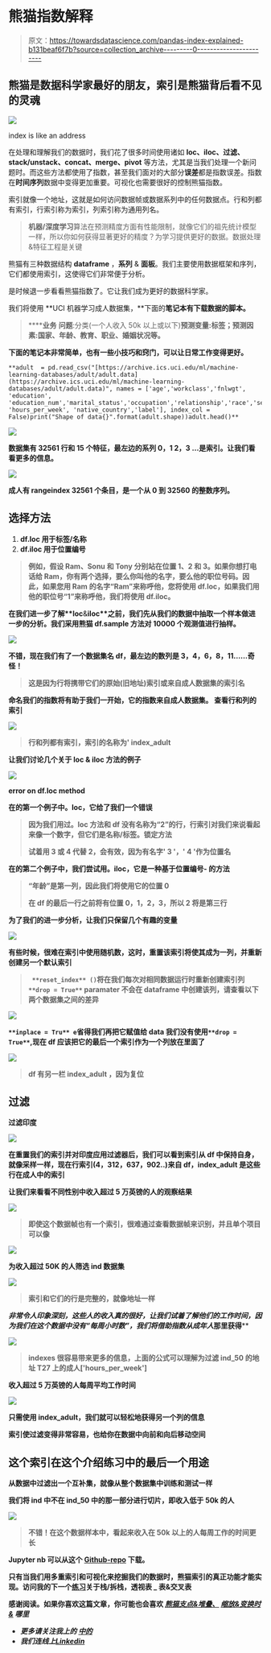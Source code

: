 # 熊猫指数解释

> 原文：<https://towardsdatascience.com/pandas-index-explained-b131beaf6f7b?source=collection_archive---------0----------------------->

## 熊猫是数据科学家最好的朋友，索引是熊猫背后看不见的灵魂

![](img/b5485bf9b8b3bf6300a9d2cfc183bd8d.png)

index is like an address

在处理和理解我们的数据时，我们花了很多时间使用诸如 **loc、iloc、过滤、stack/unstack、concat、merge、pivot** 等方法，尤其是当我们处理一个新问题时。而这些方法都使用了指数，甚至我们面对的大部分**误差**都是指数误差。指数在**时间序列**数据中变得更加重要。可视化也需要很好的控制熊猫指数。

索引就像一个地址，这就是如何访问数据帧或数据系列中的任何数据点。行和列都有索引，行索引称为索引，列索引称为通用列名。

> **机器/深度学习**算法在预测精度方面有性能限制，就像它们的祖先统计模型一样，所以你如何获得显著更好的精度？为学习提供更好的数据。数据处理&特征工程是关键

熊猫有三种数据结构 **dataframe** ，**系列** & **面板**。我们主要使用数据框架和序列，它们都使用索引，这使得它们非常便于分析。

是时候退一步看看熊猫指数了。它让我们成为更好的数据科学家。

我们将使用 **UCI 机器学习成人数据集，**下面的****笔记本有下载数据的脚本。****

> ******业务** **问题**:分类(一个人收入 50k 以上或以下)**预测变量:**标签；预测因素:国家、年龄、教育、职业、婚姻状况等。****

****下面的笔记本非常简单，也有一些小技巧和窍门，可以让日常工作变得更好。****

```
**adult  = pd.read_csv("[https://archive.ics.uci.edu/ml/machine-    learning-databases/adult/adult.data](https://archive.ics.uci.edu/ml/machine-learning-databases/adult/adult.data)", names = ['age','workclass','fnlwgt', 'education',    'education_num','marital_status','occupation','relationship','race','sex','capital_gain','capital_loss', 'hours_per_week', 'native_country','label'], index_col = False)print("Shape of data{}".format(adult.shape))adult.head()**
```

****![](img/1aa5d1f192c6465f8b32fef94b2cbc3f.png)****

****数据集有 32561 行和 15 个特征，最左边的系列 0，1 2，3 …是索引。让我们看看更多的信息。****

****![](img/9662d2d57ee32f347f3f26b4cc09f56f.png)****

****成人有 rangeindex 32561 个条目，是一个从 0 到 32560 的整数序列。****

## ****选择方法****

1.  ****df.loc 用于标签/名称****
2.  ****df.iloc 用于位置编号****

> ****例如，假设 Ram、Sonu 和 Tony 分别站在位置 1、2 和 3。如果你想打电话给 Ram，你有两个选择，要么你叫他的名字，要么他的职位号码。因此，如果您用 Ram 的名字“Ram”来称呼他，您将使用 df.loc，如果我们用他的职位号“1”来称呼他，我们将使用 df.iloc。****

****在我们进一步了解**loc****&****iloc**之前，我们先从我们的数据中抽取一个样本做进一步的分析。我们采用熊猫 df.sample 方法对 10000 个观测值进行抽样。****

****![](img/bbd7e2369b0fc38761eaa901f1468826.png)****

****不错，现在我们有了一个数据集名 df，最左边的数列是 3，4，6，8，11……奇怪！****

> ****这是因为行将携带它们的原始(旧地址)索引或来自成人数据集的索引名****

****命名我们的指数将有助于我们一开始，它的指数来自成人数据集。
查看行和列的索引****

****![](img/ce2ffb8e7b0abd514f8ac9b63b18ffed.png)****

> ****行和列都有索引，索引的名称为' **index_adult******

****让我们讨论几个关于 **loc & iloc** 方法的例子****

****![](img/b1a023e48a5d132a57c602ce838363eb.png)****

****error on df.loc method****

****在**的第一个例子**中。loc，它给了我们一个错误****

> ****因为我们用过。loc 方法和 df 没有名称为“2”的行，行索引对我们来说看起来像一个数字，但它们是名称/标签。锁定方法****
> 
> ****试着用 3 或 4 代替 2，会有效，因为有名字' 3 '，' 4 '作为**位置名******

****在**的第二个例子**中，我们尝试用。iloc，它是一种基于**位置编号-** 的方法****

> ****“年龄”是第一列，因此我们将使用它的位置 0****
> 
> ****在 df 的最后一行之前将有位置 0，1，2，3，所以 2 将是第三行****

****为了我们的进一步分析，让我们只保留几个有趣的变量****

****![](img/abd15a9b33b48dcca02f8eb7c6cf2695.png)****

****有些时候，很难在索引中使用随机数，这时，重置该索引将使其成为一列，并重新创建另一个默认索引****

> ****` **reset_index** ()`将在我们每次对相同数据运行时重新创建索引列
> `**drop = True**` paramater 不会在 dataframe 中创建该列，请查看以下两个数据集之间的差异****

****![](img/a7e212c0a5447b09b9ca8ee8f8a20fca.png)****

****` **inplace = Tru** e `省得我们再把它赋值给 data
我们没有使用` **drop = True** `,现在 df 应该把它的最后一个索引作为一个列放在里面了****

****![](img/426a6e2c4b7493595f70d77cb8a955b1.png)****

> ****df 有另一栏 **index_adult** ，因为复位****

## ****过滤****

****过滤印度****

****![](img/7e1ca490da3e7cf712cb7c3c50ca1291.png)****

****在重置我们的索引并对印度应用过滤器后，我们可以看到索引从 df 中保持自身，就像采样一样，现在行索引(4，312，637，902..)来自 df，index_adult 是这些行在成人中的索引****

****让我们来看看不同性别中收入超过 5 万英镑的人的观察结果****

****![](img/0ddeb6b72f5bf0b6d177d28b7d1dfdbf.png)****

> ****即使这个数据帧也有一个索引，很难通过查看数据帧来识别，并且单个项目可以像****

****![](img/23892c9857062bb26463a5fa5e451bcb.png)****

****为收入超过 50K 的人筛选 ind 数据集****

****![](img/aeae9620286e7958c38a73d7ed1bf65e.png)****

> ****索引和它们的行是完整的，就像地址一样****

****非常令人印象深刻，这些人的收入真的很好，让我们试着了解他们的工作时间，因为我们在这个数据中没有“每周小时数”，我们将借助指数从*成年人*那里获得****

****![](img/cebdb2ee6aef6829a7b2683b24fb2b29.png)****

> ****indexes 很容易带来更多的信息，上面的公式可以理解为过滤 ind_50 的地址 T27 上的成人['hours_per_week']****

****收入超过 5 万英镑的人每周平均工作时间****

****![](img/c504e4c8a66f7a0b632310146cdf7133.png)****

****只需使用 index_adult，我们就可以轻松地获得另一个列的信息****

****索引使过滤变得非常容易，也给你在数据中向前和向后移动空间****

## ****这个索引在这个介绍练习中的最后一个用途****

****从数据中过滤出一个互补集，就像从整个数据集中训练和测试一样****

****我们将 ind 中不在 ind_50 中的那一部分进行切片，即收入低于 50k 的人****

****![](img/1f48b9ff9689977bbd249ebea7e89c5e.png)****

> ****不错！在这个数据样本中，看起来收入在 50k 以上的人每周工作的时间更长****

****Jupyter nb 可以从这个 [Github-repo](https://github.com/manu007sharma/PandasAll) 下载。****

****只有当我们用多重索引和可视化来挖掘我们的数据时，熊猫索引的真正功能才能实现。访问我的下一个[练习](https://medium.com/@manusharma_66718/pandas-stack-unstack-pivot-table-crosstab-5cb9a16fe020)关于**栈/拆栈，透视表 _ 表&交叉表******

****感谢阅读。如果你喜欢这篇文章，你可能也会喜欢 [*熊猫支点&堆叠、*](https://medium.com/analytics-vidhya/pandas-stack-unstack-pivot-table-crosstab-5cb9a16fe020) [*缩放&变换时&*](/transformation-scaling-of-numeric-features-intuition-7f4436e8e074) *哪里*****

*   *****更多请关注我上的* [*中的*](https://medium.com/@manusharma_66718)****
*   *****我们连线上*[*Linkedin*](http://www.linkedin.com/in/data2datasciences/)****